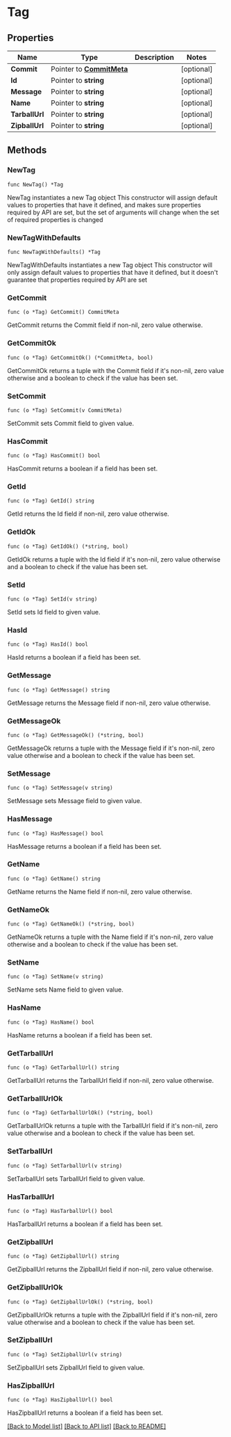 # Tag

## Properties

Name | Type | Description | Notes
------------ | ------------- | ------------- | -------------
**Commit** | Pointer to [**CommitMeta**](CommitMeta.md) |  | [optional] 
**Id** | Pointer to **string** |  | [optional] 
**Message** | Pointer to **string** |  | [optional] 
**Name** | Pointer to **string** |  | [optional] 
**TarballUrl** | Pointer to **string** |  | [optional] 
**ZipballUrl** | Pointer to **string** |  | [optional] 

## Methods

### NewTag

`func NewTag() *Tag`

NewTag instantiates a new Tag object
This constructor will assign default values to properties that have it defined,
and makes sure properties required by API are set, but the set of arguments
will change when the set of required properties is changed

### NewTagWithDefaults

`func NewTagWithDefaults() *Tag`

NewTagWithDefaults instantiates a new Tag object
This constructor will only assign default values to properties that have it defined,
but it doesn't guarantee that properties required by API are set

### GetCommit

`func (o *Tag) GetCommit() CommitMeta`

GetCommit returns the Commit field if non-nil, zero value otherwise.

### GetCommitOk

`func (o *Tag) GetCommitOk() (*CommitMeta, bool)`

GetCommitOk returns a tuple with the Commit field if it's non-nil, zero value otherwise
and a boolean to check if the value has been set.

### SetCommit

`func (o *Tag) SetCommit(v CommitMeta)`

SetCommit sets Commit field to given value.

### HasCommit

`func (o *Tag) HasCommit() bool`

HasCommit returns a boolean if a field has been set.

### GetId

`func (o *Tag) GetId() string`

GetId returns the Id field if non-nil, zero value otherwise.

### GetIdOk

`func (o *Tag) GetIdOk() (*string, bool)`

GetIdOk returns a tuple with the Id field if it's non-nil, zero value otherwise
and a boolean to check if the value has been set.

### SetId

`func (o *Tag) SetId(v string)`

SetId sets Id field to given value.

### HasId

`func (o *Tag) HasId() bool`

HasId returns a boolean if a field has been set.

### GetMessage

`func (o *Tag) GetMessage() string`

GetMessage returns the Message field if non-nil, zero value otherwise.

### GetMessageOk

`func (o *Tag) GetMessageOk() (*string, bool)`

GetMessageOk returns a tuple with the Message field if it's non-nil, zero value otherwise
and a boolean to check if the value has been set.

### SetMessage

`func (o *Tag) SetMessage(v string)`

SetMessage sets Message field to given value.

### HasMessage

`func (o *Tag) HasMessage() bool`

HasMessage returns a boolean if a field has been set.

### GetName

`func (o *Tag) GetName() string`

GetName returns the Name field if non-nil, zero value otherwise.

### GetNameOk

`func (o *Tag) GetNameOk() (*string, bool)`

GetNameOk returns a tuple with the Name field if it's non-nil, zero value otherwise
and a boolean to check if the value has been set.

### SetName

`func (o *Tag) SetName(v string)`

SetName sets Name field to given value.

### HasName

`func (o *Tag) HasName() bool`

HasName returns a boolean if a field has been set.

### GetTarballUrl

`func (o *Tag) GetTarballUrl() string`

GetTarballUrl returns the TarballUrl field if non-nil, zero value otherwise.

### GetTarballUrlOk

`func (o *Tag) GetTarballUrlOk() (*string, bool)`

GetTarballUrlOk returns a tuple with the TarballUrl field if it's non-nil, zero value otherwise
and a boolean to check if the value has been set.

### SetTarballUrl

`func (o *Tag) SetTarballUrl(v string)`

SetTarballUrl sets TarballUrl field to given value.

### HasTarballUrl

`func (o *Tag) HasTarballUrl() bool`

HasTarballUrl returns a boolean if a field has been set.

### GetZipballUrl

`func (o *Tag) GetZipballUrl() string`

GetZipballUrl returns the ZipballUrl field if non-nil, zero value otherwise.

### GetZipballUrlOk

`func (o *Tag) GetZipballUrlOk() (*string, bool)`

GetZipballUrlOk returns a tuple with the ZipballUrl field if it's non-nil, zero value otherwise
and a boolean to check if the value has been set.

### SetZipballUrl

`func (o *Tag) SetZipballUrl(v string)`

SetZipballUrl sets ZipballUrl field to given value.

### HasZipballUrl

`func (o *Tag) HasZipballUrl() bool`

HasZipballUrl returns a boolean if a field has been set.


[[Back to Model list]](../README.md#documentation-for-models) [[Back to API list]](../README.md#documentation-for-api-endpoints) [[Back to README]](../README.md)



